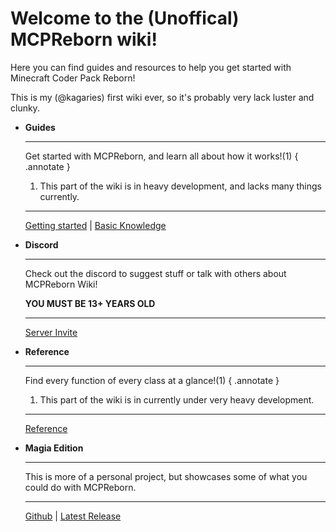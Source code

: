 <head>
<meta property="og:title" content="MCPReborn Wiki" />
<meta content="A resource to help others get around Minecraft's code." property="og:description" />
<meta property="og:type" content="website" />
<meta content="#43B581" data-react-helmet="true" name="theme-color" />
<meta property="og:url" content="https://archerv123456.github.io/MCPRWiki/" />
</head>

# Welcome to the (Unoffical) MCPReborn wiki!

Here you can find guides and resources to help you get started with Minecraft Coder Pack Reborn!

This is my (@kagaries) first wiki ever, so it's probably very lack luster and clunky.

<div class="grid cards" markdown>

-   __Guides__

    ---

    Get started with MCPReborn, and learn all about how it works!(1)
    { .annotate }

    1.  This part of the wiki is in heavy development, and lacks many things currently.

    ---

    [Getting started](./guides/Basics/FirstModification.md) | [Basic Knowledge](./guides/Beginner/BasicKnowledge.md)

-   __Discord__

    ---

    Check out the discord to suggest stuff or talk with others about MCPReborn Wiki!

    **YOU MUST BE 13+ YEARS OLD**

    ---

    [Server Invite](https://discord.gg/dcRBF3Rqsg)

-   __Reference__

    ---

    Find every function of every class at a glance!(1)
    { .annotate }

    1.  This part of the wiki is in currently under very heavy development.

    ---

    [Reference](./reference/home.md)

<!--    [Reference](./) -->

-   __Magia Edition__

    ---

    This is more of a personal project, but showcases some of what you could do with MCPReborn.

    ---

    [Github](https://github.com/kagaries/magia-edition-public) | [Latest Release](https://github.com/kagaries/magia-edition-public/releases/latest)

</div>
